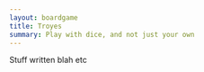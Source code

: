 ```yaml
---
layout: boardgame
title: Troyes
summary: Play with dice, and not just your own
---
```


Stuff written blah etc
